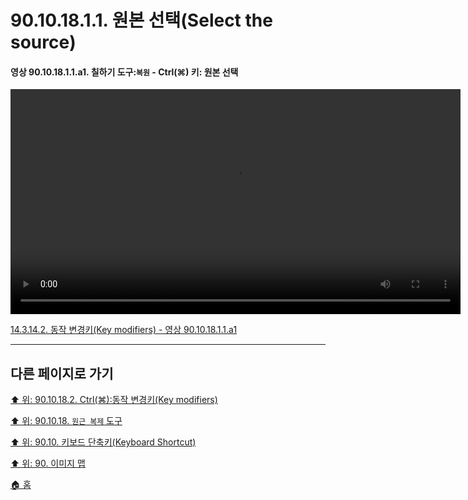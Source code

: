# 90.10.18.1.1. 원본 선택(Select the source)

<a id="90-10-18-01-01-a1"></a>

#### 영상 90.10.18.1.1.a1. 칠하기 도구:`복원` - Ctrl(⌘) 키: 원본 선택
<video controls="controls" width="720" src="https://github.com/wonder13662/gimp/assets/15767104/73afa4b9-e11f-4d0e-95a6-0e09aab1719f"></video>

[14.3.14.2. 동작 변경키(Key modifiers) - 영상 90.10.18.1.1.a1](./14-03-14-02-key_modifiers.md#90-10-18-01-01-a1)

***

## 다른 페이지로 가기

[⬆️ 위: 90.10.18.2. Ctrl(⌘):동작 변경키(Key modifiers)](./90-10-18-02-00-key_modifier-ctrl.md)

[⬆️ 위: 90.10.18. `원근 복제` 도구](./90-10-18-00-perspective_clone.md)

[⬆️ 위: 90.10. 키보드 단축키(Keyboard Shortcut)](./90-10-00-keyboard_shortcut.md)

[⬆️ 위: 90. 이미지 맵](./90-00-image-map.md)

[🏠 홈](./00-home.md)